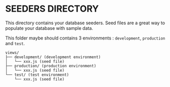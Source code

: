# SEEDERS DIRECTORY

This directory contains your database seeders. Seed files are a great way to populate your database with sample data.

This folder maybe should contains 3 environments : `development`, `production` and `test`.

```text
views/
├── development/ (development environment)
│   └── xxx.js (seed file)
├── production/ (production environment)
│   └── xxx.js (seed file)
└── test/ (test environment)
    └── xxx.js (seed file)
```

